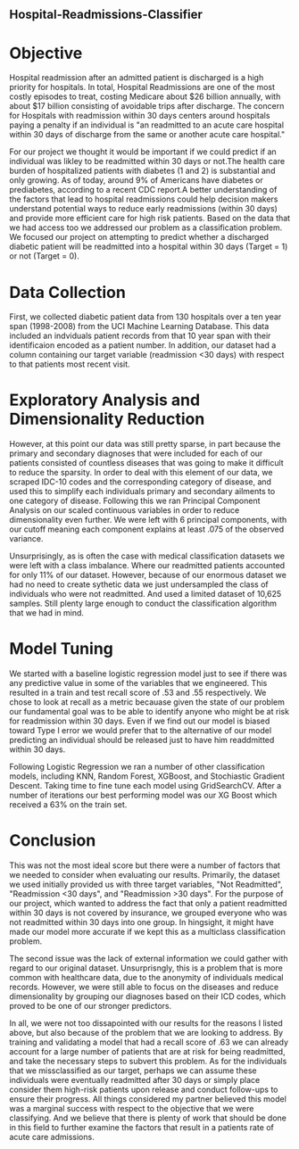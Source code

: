 ## Hospital-Readmissions-Classifier

# Objective

Hospital readmission after an admitted patient is discharged is a high priority for hospitals. In total, Hospital Readmissions are one of the most costly episodes to treat, costing Medicare about $26 billion annually, with about $17 billion consisting of avoidable trips after discharge. The concern for Hospitals with readmission within 30 days centers around hospitals paying a penalty if an individual is "an readmitted to an acute care hospital within 30 days of discharge from the same or another acute care hospital."

For our project we thought it would be important if we could predict if an individual was likley to be readmitted within 30 days or not.The health care burden of hospitalized patients with diabetes (1 and 2) is substantial and only growing. As of today, around 9% of Americans have diabetes or prediabetes, according to a recent CDC report.A better understanding of the factors that lead to hospital readmissions could help decision makers understand potential ways to reduce early readmissions (within 30 days) and provide more efficient care for high risk patients. Based on the data that we had access too we addressed our problem as a classification problem.  We focused our project on attempting to predict whether a discharged diabetic patient will be readmitted into a hospital within 30 days (Target = 1)  or not (Target = 0).

# Data Collection

First, we collected diabetic patient data from 130 hospitals over a ten year span (1998-2008) from the UCI Machine Learning Database. This data included an indviduals patient records from that 10 year span with their identificaion encoded as a patient number. In addition, our dataset had a column containing our target variable (readmission <30 days) with respect to that patients most recent visit. 

# Exploratory Analysis and Dimensionality Reduction

However, at this point our data was still pretty sparse, in part because the primary and secondary diagnoses that were included for each of our patients consisted of countless diseases that was going to make it difficult to reduce the sparsity. In order to deal with this element of our data, we scraped IDC-10 codes and the corresponding category of disease, and used this to simplify each individuals primary and secondary ailments to one category of disease. 
Following this we ran Principal Component Analysis on our scaled continuous variables in order to reduce dimensionality even further. We were left with 6 principal components, with our cutoff meaning each component explains at least .075 of the observed variance. 

Unsurprisingly, as is often the case with medical classification datasets we were left with a class imbalance. Where our readmitted patients accounted for only 11% of our dataset. However, because of our enormous dataset we had no need to create sythetic data we just undersampled the class of individuals who were not readmitted. And used a limited dataset of 10,625 samples. Still plenty large enough to conduct the classification algorithm that we had in mind. 

# Model Tuning
We started with a baseline logistic regression model just to see if there was any predictive value in some of the variables that we engineered. This resulted in a train and test recall score of .53 and .55 respectively. We chose to look at recall as a metric becauase given the state of our problem our fundamental goal was to be able to identify anyone who might be at risk for readmission within 30 days. Even if we find out our model is biased toward Type I error we would prefer that to the alternative of our model predicting an individual should be released just to have him readdmitted within 30 days. 

Following Logistic Regression we ran a number of other classification models, including KNN, Random Forest, XGBoost, and Stochiastic Gradient Descent. Taking time to fine tune each model using GridSearchCV. After a number of iterations our best performing model was our XG Boost which received a 63% on the train set.

# Conclusion

This was not the most ideal score but there were a number of factors that we needed to consider when evaluating our results. Primarily, the dataset we used initially provided us with three target variables, "Not Readmitted", "Readmission <30 days", and "Readmission >30 days". For the purpose of our project, which wanted to address the fact that only a patient readmitted within 30 days is not covered by insurance, we grouped everyone who was not readmitted within 30 days into one group. In hingsight, it might have made our model more accurate if we kept this as a multiclass classification problem.

The second issue was the lack of external information we could gather with regard to our original dataset. Unsurprisngly, this is a problem that is more common with healthcare data, due to the anonymity of individuals medical records. However, we were still able to focus on the diseases and reduce dimensionality by grouping our diagnoses based on their ICD codes, which proved to be one of our stronger predictors.

In all, we were not too dissapointed with our results for the reasons I listed above, but also because of the problem that we are looking to address. By training and validating a model that had a recall score of .63 we can already account for a large number of patients that are at risk for being readmitted, and take the necessary steps to subvert this problem. As for the individuals that we missclassified as our target, perhaps we can assume these individuals were eventually readmitted after 30 days or simply place consider them high-risk patients upon release and conduct follow-ups to ensure their progress. All things considered my partner believed this model was a marginal success with respect to the objective that we were classifying. And we believe that there is plenty of work that should be done in this field to further examine the factors that result in a patients rate of acute care admissions. 


